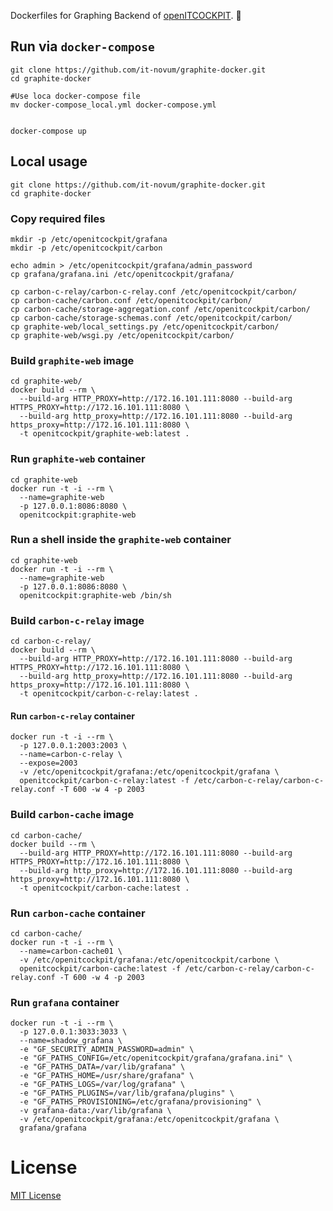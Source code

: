 
Dockerfiles for Graphing Backend of [openITCOCKPIT](https://github.com/it-novum/openITCOCKPIT). 🐳

## Run via `docker-compose`
````
git clone https://github.com/it-novum/graphite-docker.git
cd graphite-docker

#Use loca docker-compose file
mv docker-compose_local.yml docker-compose.yml


docker-compose up
````

## Local usage
````
git clone https://github.com/it-novum/graphite-docker.git
cd graphite-docker
````

### Copy required files
````
mkdir -p /etc/openitcockpit/grafana
mkdir -p /etc/openitcockpit/carbon

echo admin > /etc/openitcockpit/grafana/admin_password
cp grafana/grafana.ini /etc/openitcockpit/grafana/

cp carbon-c-relay/carbon-c-relay.conf /etc/openitcockpit/carbon/
cp carbon-cache/carbon.conf /etc/openitcockpit/carbon/
cp carbon-cache/storage-aggregation.conf /etc/openitcockpit/carbon/
cp carbon-cache/storage-schemas.conf /etc/openitcockpit/carbon/
cp graphite-web/local_settings.py /etc/openitcockpit/carbon/
cp graphite-web/wsgi.py /etc/openitcockpit/carbon/
````

### Build `graphite-web` image
````
cd graphite-web/
docker build --rm \
  --build-arg HTTP_PROXY=http://172.16.101.111:8080 --build-arg HTTPS_PROXY=http://172.16.101.111:8080 \
  --build-arg http_proxy=http://172.16.101.111:8080 --build-arg https_proxy=http://172.16.101.111:8080 \
  -t openitcockpit/graphite-web:latest .
````
### Run `graphite-web` container
````
cd graphite-web
docker run -t -i --rm \
  --name=graphite-web
  -p 127.0.0.1:8086:8080 \
  openitcockpit:graphite-web
````

### Run a shell inside the `graphite-web` container
````
cd graphite-web
docker run -t -i --rm \
  --name=graphite-web
  -p 127.0.0.1:8086:8080 \
  openitcockpit:graphite-web /bin/sh
````


### Build `carbon-c-relay` image
````
cd carbon-c-relay/
docker build --rm \
  --build-arg HTTP_PROXY=http://172.16.101.111:8080 --build-arg HTTPS_PROXY=http://172.16.101.111:8080 \
  --build-arg http_proxy=http://172.16.101.111:8080 --build-arg https_proxy=http://172.16.101.111:8080 \
  -t openitcockpit/carbon-c-relay:latest .
````

#### Run `carbon-c-relay` container

````
docker run -t -i --rm \
  -p 127.0.0.1:2003:2003 \
  --name=carbon-c-relay \
  --expose=2003
  -v /etc/openitcockpit/grafana:/etc/openitcockpit/grafana \
  openitcockpit/carbon-c-relay:latest -f /etc/carbon-c-relay/carbon-c-relay.conf -T 600 -w 4 -p 2003
````


### Build `carbon-cache` image
````
cd carbon-cache/
docker build --rm \
  --build-arg HTTP_PROXY=http://172.16.101.111:8080 --build-arg HTTPS_PROXY=http://172.16.101.111:8080 \
  --build-arg http_proxy=http://172.16.101.111:8080 --build-arg https_proxy=http://172.16.101.111:8080 \
  -t openitcockpit/carbon-cache:latest .
````
### Run `carbon-cache` container
````
cd carbon-cache/
docker run -t -i --rm \
  --name=carbon-cache01 \
  -v /etc/openitcockpit/grafana:/etc/openitcockpit/carbone \
  openitcockpit/carbon-cache:latest -f /etc/carbon-c-relay/carbon-c-relay.conf -T 600 -w 4 -p 2003
````


### Run `grafana` container
````
docker run -t -i --rm \
  -p 127.0.0.1:3033:3033 \
  --name=shadow_grafana \
  -e "GF_SECURITY_ADMIN_PASSWORD=admin" \
  -e "GF_PATHS_CONFIG=/etc/openitcockpit/grafana/grafana.ini" \
  -e "GF_PATHS_DATA=/var/lib/grafana" \
  -e "GF_PATHS_HOME=/usr/share/grafana" \
  -e "GF_PATHS_LOGS=/var/log/grafana" \
  -e "GF_PATHS_PLUGINS=/var/lib/grafana/plugins" \
  -e "GF_PATHS_PROVISIONING=/etc/grafana/provisioning" \
  -v grafana-data:/var/lib/grafana \
  -v /etc/openitcockpit/grafana:/etc/openitcockpit/grafana \
  grafana/grafana
````


# License
[MIT License](https://github.com/it-novum/graphite-docker/blob/master/LICENSE)

